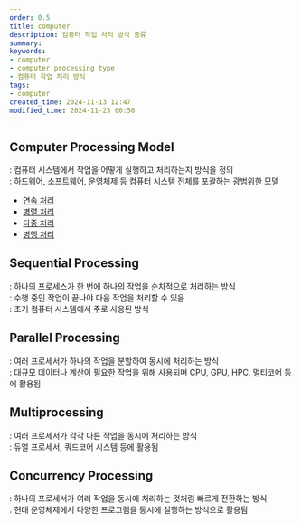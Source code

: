 ```yaml
---
order: 0.5
title: computer
description: 컴퓨터 작업 처리 방식 종류
summary:
keywords:
- computer
- computer processing type
- 컴퓨터 작업 처리 방식
tags:
- computer
created_time: 2024-11-13 12:47
modified_time: 2024-11-23 00:50
---
```


## Computer Processing Model
: 컴퓨터 시스템에서 작업을 어떻게 실행하고 처리하는지 방식을 정의  
: 하드웨어, 소프트웨어, 운영체제 등 컴퓨터 시스템 전체를 포괄하는 광범위한 모델  

- [연속 처리](#sequential-processing)
- [병렬 처리](#parallel-processing)
- [다중 처리](#multiprocessing)
- [병행 처리](#concurrency-processing)



## Sequential Processing
: 하나의 프로세스가 한 번에 하나의 작업을 순차적으로 처리하는 방식  
: 수행 중인 작업이 끝나야 다음 작업을 처리할 수 있음  
: 초기 컴퓨터 시스템에서 주로 사용된 방식  

 

## Parallel Processing
: 여러 프로세서가 하나의 작업을 분할하여 동시에 처리하는 방식  
: 대규모 데이터나 계산이 필요한 작업을 위해 사용되며 CPU, GPU, HPC, 멀티코어 등에 활용됨



## Multiprocessing
: 여러 프로세서가 각각 다른 작업을 동시에 처리하는 방식  
: 듀얼 프로세서, 쿼드코어 시스템 등에 활용됨  



## Concurrency Processing 
: 하나의 프로세서가 여러 작업을 동시에 처리하는 것처럼 빠르게 전환하는 방식  
: 현대 운영체제에서 다양한 프로그램을 동시에 실행하는 방식으로 활용됨  